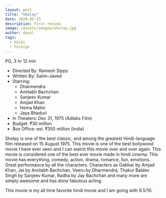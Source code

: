 ```yaml
---
layout: post
title: "Sholay"
date: 2020-05-13
description: First review
image: /assets/images/sholay.jpg
author: dasol
tags:
  - Hindi
  - Foreign
---
```


PG, 3 hr 12 min

- Directed By: Ramesh Sippy
- Written By: Salim-Javed
- Starring:
  - Dharmendra
  - Amitabh Bachchan
  - Sanjeev Kumar
  - Amjad Khan
  - Hema Malini
  - Jaya Bhaduri
- In Theaters: Dec 31, 1975 (Adlabs Film)
- Budget: ₹30 million
- Box Office: est. ₹350 million (India)

Sholay is one of the best classic, and among the greatest Hindi-language film released on 15 August 1975. This movie is one of the best bollywood movie I have ever seen and I can watch this movie over and over again. This movie is considered one of the best ever movie made in hindi cinema. This movie has everything, comedy, action, drama, romance, fun, emotions. Great performance by all the characters. Characters as Gabbar by Amjad Khan, Jai by Amitabh Bachchan, Veeru by Dharmendra, Thakur Baldev Singh by Sanjeev Kumar, Radha by Jay Bachchan and many more are simply awesome and has done fabulous acting. 

This movie is my all time favorite hindi movie and I am going with 9.5/10.